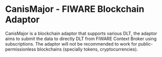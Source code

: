 # CanisMajor - FIWARE Blockchain Adaptor

CanisMajor is a blockchain adaptor that supports various DLT, the adaptor aims to submit the data to directly DLT from FIWARE Context Broker using subscriptions.
The adaptor will not be recommended to work for public-permissionless blockchains (specially tokens, cryptocurrencies).